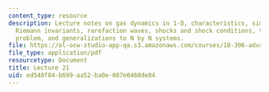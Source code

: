```yaml
---
content_type: resource
description: Lecture notes on gas dynamics in 1-D, characteristics, simple waves,
  Riemann invariants, rarefaction waves, shocks and shock conditions, the Riemann
  problem, and generalizations to N by N systems.
file: https://ol-ocw-studio-app-qa.s3.amazonaws.com/courses/18-306-advanced-partial-differential-equations-with-applications-fall-2009/ed548f84b699aa52ba0e087e0460de04_MIT18_306f09_lec21.pdf
file_type: application/pdf
resourcetype: Document
title: Lecture 21
uid: ed548f84-b699-aa52-ba0e-087e0460de04
---
```

